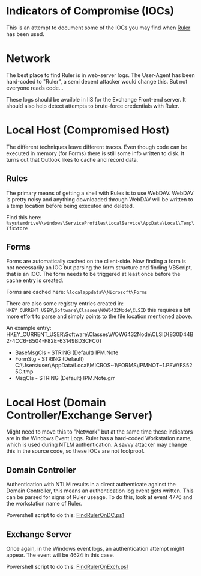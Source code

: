 # Indicators of Compromise (IOCs)

This is an attempt to document some of the IOCs you may find when [Ruler] has been used.

# Network

The best place to find Ruler is in web-server logs. The User-Agent has been hard-coded to "Ruler", a semi decent attacker would change this. But not everyone reads code...

These logs should be availble in IIS for the Exchange Front-end server. It should also help detect attempts to brute-force credentials with Ruler.

# Local Host (Compromised Host)

The different techniques leave different traces. Even though code can be executed in memory (for Forms) there is still some info written to disk. It turns out that Outlook likes to cache and record data.

## Rules
The primary means of getting a shell with Rules is to use WebDAV. WebDAV is pretty noisy and anything downloaded through WebDAV will be written to a temp location before being executed and deleted.

Find this here: ```%systemdrive%\windows\ServiceProfiles\LocalService\AppData\Local\Temp\TfsStore```

## Forms 

Forms are automatically cached on the client-side. Now finding a form is not necessarily an IOC but parsing the form structure and finding VBScript, that is an IOC. The form needs to be triggered at least once before the cache entry is created.

Forms are cached here: ```%localappdata%\Microsoft\Forms```

There are also some registry entries created in: ```HKEY_CURRENT_USER\Software\Classes\WOW6432Node\CLSID``` this requires a bit more effort to parse and simply points to the file location mentioned above.

An example entry:
HKEY_CURRENT_USER\Software\Classes\WOW6432Node\CLSID\{830D44B2-4CC6-B504-F82E-63149BD3CFC0}
- BaseMsgCls - STRING (Default) IPM.Note
- FormStg - STRING (Default) C:\Users\user\AppData\Local\MICROS~1\FORMS\IPMNOT~1.PEW\FS525C.tmp
- MsgCls - STRING (Default) IPM.Note.grr


# Local Host (Domain Controller/Exchange Server)

Might need to move this to "Network" but at the same time these indicators are in the Windows Event Logs.
Ruler has a hard-coded Workstation name, which is used during NTLM authentication. A savvy attacker may change this in the source code, so these IOCs are not foolproof.

## Domain Controller

Authentication with NTLM results in a direct authenticate against the Domain Controller, this means an authentication log event gets written. This can be parsed for signs of Ruler useage. To do this, look at event 4776 and the workstation name of Ruler. 

Powershell script to do this: [FindRulerOnDC.ps1](https://gist.github.com/staaldraad/a7de22afa69ec10f1ec7d995d2bd913c#file-ondc-ps1)

## Exchange Server

Once again, in the Windows event logs, an authentication attempt might appear. The event will be 4624 in this case.

Powershell script to do this: [FindRulerOnExch.ps1](https://gist.github.com/staaldraad/a7de22afa69ec10f1ec7d995d2bd913c#file-onexch-ps1)







[Ruler]:<https://github.com/sensepost/ruler>
